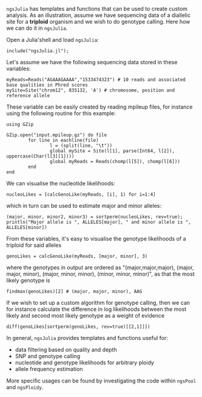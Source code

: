 
`ngsJulia` has templates and functions that can be used to create custom analysis.
As an illustration, assume we have sequencing data of a diallelic site for a __triploid__ organism and we wish to do genotype calling.
Here how we can do it in `ngsJulia`.

Open a Julia'shell and load `ngsJulia`:
```
include("ngsJulia.jl");
```

Let's assume we have the following sequencing data stored in these variables:
```
myReads=Reads("AGAAAGAAAA","1533474323") # 10 reads and associated base qualities in Phred scores
mySite=Site("chrom12", 835132, 'A') # chromosome, position and reference allele
```
These variable can be easily created by reading mpileup files, for instance using the following routine for this example:
```
using GZip

GZip.open("input.mpileup.gz") do file
        for line in eachline(file)
                l = (split(line, "\t"))
                global mySite = Site(l[1], parse(Int64, l[2]), uppercase(Char(l[3][1])))
                global myReads = Reads(chomp(l[5]), chomp(l[6]))
        end
end
```

We can visualise the nucleotide likelihoods:
```
nucleoLikes = [calcGenoLike(myReads, [i], 1) for i=1:4]
```
which in turn can be used to estimate major and minor alleles:
```
(major, minor, minor2, minor3) = sortperm(nucleoLikes, rev=true);
println("Major allele is ", ALLELES[major], " and minor allele is ", ALLELES[minor])
```

From these variables, it's easy to visualise the genotype likelihoods of a triploid for said alleles
```
genoLikes = calcGenoLike(myReads, [major, minor], 3)
```
where the genotypes in output are ordered as "(major,major,major), (major, major, minor), (major, minor, minor), (minor, minor, minor)", as that the most likely genotype is
```
findmax(genoLikes)[2] # (major, major, minor), AAG
```

If we wish to set up a custom algorithm for genotype calling, then we can for instance calculate the difference in log likelihoods between the most likely and second most likely genotype as a weight of evidence
```
diff(genoLikes[sortperm(genoLikes, rev=true)[[2,1]]])
```

In general, `ngsJulia` provides templates and functions useful for:
* data filtering based on quality and depth
* SNP and genotype calling
* nucleotide and genotype likelihoods for arbitrary ploidy
* allele frequency estimation

More specific usages can be found by investigating the code within `ngsPool` and `ngsPloidy`.





